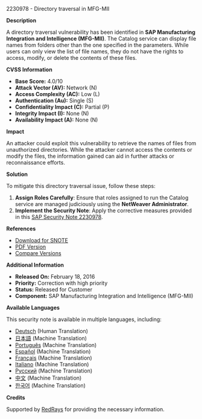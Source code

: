 2230978 - Directory traversal in MFG-MII

**Description**

A directory traversal vulnerability has been identified in **SAP Manufacturing Integration and Intelligence (MFG-MII)**. The Catalog service can display file names from folders other than the one specified in the parameters. While users can only view the list of file names, they do not have the rights to access, modify, or delete the contents of these files.

**CVSS Information**

- **Base Score:** 4.0/10
- **Attack Vector (AV):** Network (N)
- **Access Complexity (AC):** Low (L)
- **Authentication (Au):** Single (S)
- **Confidentiality Impact (C):** Partial (P)
- **Integrity Impact (I):** None (N)
- **Availability Impact (A):** None (N)

**Impact**

An attacker could exploit this vulnerability to retrieve the names of files from unauthorized directories. While the attacker cannot access the contents or modify the files, the information gained can aid in further attacks or reconnaissance efforts.

**Solution**

To mitigate this directory traversal issue, follow these steps:

1. **Assign Roles Carefully**: Ensure that roles assigned to run the Catalog service are managed judiciously using the **NetWeaver Administrator**.
2. **Implement the Security Note**: Apply the corrective measures provided in this [SAP Security Note 2230978](https://me.sap.com/notes/2230978).

**References**

- [Download for SNOTE](https://notesdownloads.sap.com/note/0040000018188202017)
- [PDF Version](https://userapps.support.sap.com/sap/support/sfm/notes/print/0002230978?language=en-US&token=85C80171B6F4B4CDD498B029CC4014CB)
- [Compare Versions](https://me.sap.com/notesLatestChanges/0002230978/E/diff)

**Additional Information**

- **Released On:** February 18, 2016
- **Priority:** Correction with high priority
- **Status:** Released for Customer
- **Component:** SAP Manufacturing Integration and Intelligence (MFG-MII)

**Available Languages**

This security note is available in multiple languages, including:

- [Deutsch](https://me.sap.com/notes/0002230978/D) (Human Translation)
- [日本語](https://me.sap.com/notes/0002230978/J) (Machine Translation)
- [Português](https://me.sap.com/notes/0002230978/P) (Machine Translation)
- [Español](https://me.sap.com/notes/0002230978/S) (Machine Translation)
- [Français](https://me.sap.com/notes/0002230978/F) (Machine Translation)
- [Italiano](https://me.sap.com/notes/0002230978/I) (Machine Translation)
- [Русский](https://me.sap.com/notes/0002230978/R) (Machine Translation)
- [中文](https://me.sap.com/notes/0002230978/1) (Machine Translation)
- [한국어](https://me.sap.com/notes/0002230978/3) (Machine Translation)

**Credits**

Supported by [RedRays](https://redrays.io) for providing the necessary information.